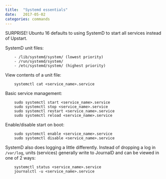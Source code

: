 ```yaml
---
title:  "Systemd essentials"
date:   2017-05-02
categories: commands
---
```


SURPRISE! Ubuntu 16 defaults to using SystemD to start all services instead of Upstart.

SystemD unit files:

        - /lib/systemd/system/ (lowest priority)
        - /run/systemd/system/
        - /etc/systemd/system/ (highest priority)

View contents of a unit file:

        systemctl cat <service_name>.service

Basic service management:

        sudo systemctl start <service_name>.service
        sudo systemctl stop <service_name>.service
        sudo systemctl restart <service_name>.service
        sudo systemctl reload <service_name>.service

Enable/disable start on boot:

        sudo systemctl enable <service_name>.service
        sudo systemctl disable <service_name>.service

SystemD also does logging a little differently. Instead of dropping a log in `/var/log`, units (services) generally write to JournalD and can be viewed in one of 2 ways:

        systemctl status <service_name>.service
        journalctl -u <service_name>.service



